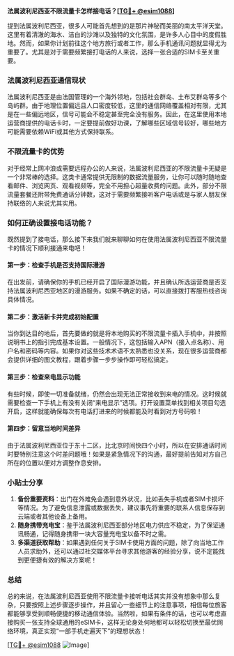 **法属波利尼西亚不限流量卡怎样接电话？[[TG💪+ @esim1088](https://t.me/s/esim1088)]**

提到法属波利尼西亚，很多人可能首先想到的是那片神秘而美丽的南太平洋天堂。这里有着清澈的海水、洁白的沙滩以及独特的文化氛围，是许多人心目中的度假胜地。然而，如果你计划前往这个地方旅行或者工作，那么手机通讯问题就显得尤为重要了。尤其是对于需要频繁接打电话的人来说，选择一张合适的SIM卡至关重要。

### 法属波利尼西亚通信现状

法属波利尼西亚是由法国管理的一个海外领地，包括社会群岛、土布艾群岛等多个岛屿群。由于地理位置偏远且人口密度较低，这里的通信网络覆盖相对有限，尤其是在一些偏远地区，信号可能会不稳定甚至完全没有服务。因此，在这里使用本地运营商提供的电话卡时，一定要提前做好功课，了解哪些区域信号较好，哪些地方可能需要依赖WiFi或其他方式保持联系。

### 不限流量卡的优势

对于经常上网冲浪或需要远程办公的人来说，法属波利尼西亚的不限流量卡无疑是一个非常棒的选择。这类卡通常提供无限制的数据流量服务，让你可以随时随地查看邮件、浏览网页、观看视频等，完全不用担心超量收费的问题。此外，部分不限流量套餐还附带免费通话分钟数，这对于需要频繁接听客户电话或是与家人朋友保持联络的人来说尤其实用。

### 如何正确设置接电话功能？

既然提到了接电话，那么接下来我们就来聊聊如何在使用法属波利尼西亚不限流量卡的情况下顺利接通来电吧！

#### 第一步：检查手机是否支持国际漫游
在出发前，请确保你的手机已经开启了国际漫游功能，并且确认所选运营商是否支持法属波利尼西亚地区的漫游服务。如果不确定的话，可以直接拨打客服热线咨询具体情况。

#### 第二步：激活新卡并完成初始配置
当你到达目的地后，首先要做的就是将本地购买的不限流量卡插入手机中，并按照说明书上的指引完成基本设置。一般情况下，这包括输入APN（接入点名称）、用户名和密码等内容。如果你对这些技术术语不太熟悉也没关系，现在很多运营商都会提供详细的图文教程，跟着步骤一步步操作即可轻松搞定。

#### 第三步：检查来电显示功能
有些时候，即使一切准备就绪，仍然会出现无法正常接收到来电的情况。这时候就需要检查一下手机上有没有关闭“来电显示”选项。打开设置菜单找到相关项目勾选开启，这样就能确保每次有电话打进来的时候都能及时看到对方号码啦！

#### 第四步：留意当地时间差异
由于法属波利尼西亚位于东十二区，比北京时间快四个小时，所以在安排通话时间时要特别注意这个时差问题哦！如果是紧急情况下的沟通，最好提前告知对方自己所在的位置以便对方调整作息安排。

### 小贴士分享

1. **备份重要资料**：出门在外难免会遇到意外状况，比如丢失手机或者SIM卡损坏等情况。为了避免信息泄露或数据丢失，建议事先将重要的联系人信息保存到云端或者其他设备上备用。
2. **随身携带充电宝**：鉴于法属波利尼西亚部分地区电力供应不稳定，为了保证通讯畅通，记得随身携带一块大容量充电宝以备不时之需。
3. **多渠道获取帮助**：如果遇到任何关于SIM卡使用方面的问题，除了向当地工作人员求助外，还可以通过社交媒体平台寻求其他游客的经验分享，说不定能找到更便捷有效的解决方案呢！

### 总结

总的来说，在法属波利尼西亚使用不限流量卡接听电话其实并没有想象中那么复杂，只要按照上述步骤逐步操作，并且留心一些细节上的注意事项，相信每位旅客都能够享受到顺畅便捷的移动通信体验。当然啦，如果有条件的话，也可以考虑直接购买一张支持全球通用的eSIM卡，这样无论身处何地都可以轻松切换至最优网络环境，真正实现“一部手机走遍天下”的理想状态！

[[TG💪+ @esim1088](https://t.me/s/esim1088) ![Image](https://i.postimg.cc/4NQfJmqS/Snipaste-2025-05-13-00-14-12.png)]